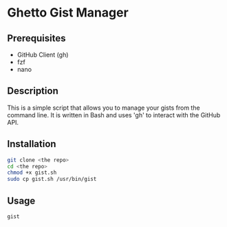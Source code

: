 # Ghetto Gist Manager

## Prerequisites
- GitHub Client (gh)
- fzf
- nano

## Description

This is a simple script that allows you to manage your gists from the command line. It is written in Bash and uses 'gh' to interact with the GitHub API.

## Installation
```Bash
git clone <the repo>
cd <the repo>
chmod +x gist.sh
sudo cp gist.sh /usr/bin/gist
```

## Usage
```Bash
gist
```
